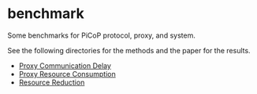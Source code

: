 # benchmark
Some benchmarks for PiCoP protocol, proxy, and system.

See the following directories for the methods and the paper for the results.
- [Proxy Communication Delay](./delay)
- [Proxy Resource Consumption](./consumption)
- [Resource Reduction](./reduction)
